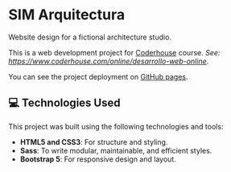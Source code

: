 # SIM Arquitectura

Website design for a fictional architecture studio.

This is a web development project for [Coderhouse](https://www.coderhouse.com) course. *See: https://www.coderhouse.com/online/desarrollo-web-online*.

You can see the project deployment on [GitHub pages](https://aguirre-ivan.github.io/sim-arquitectura/).


## 💻 Technologies Used

This project was built using the following technologies and tools:

- **HTML5 and CSS3**: For structure and styling.
- **Sass**: To write modular, maintainable, and efficient styles.
- **Bootstrap 5**: For responsive design and layout.